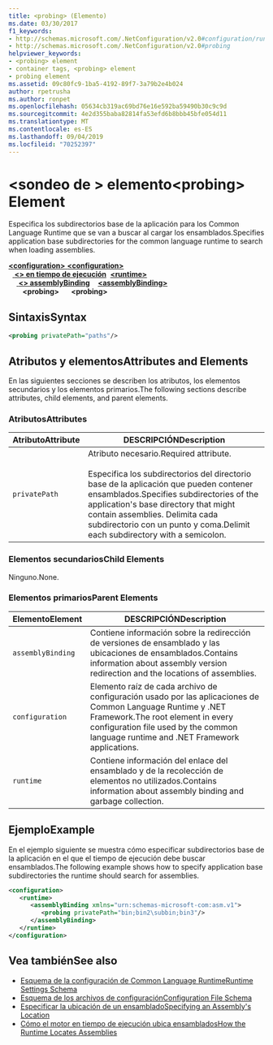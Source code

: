 ```yaml
---
title: <probing> (Elemento)
ms.date: 03/30/2017
f1_keywords:
- http://schemas.microsoft.com/.NetConfiguration/v2.0#configuration/runtime/assemblyBinding/probing
- http://schemas.microsoft.com/.NetConfiguration/v2.0#probing
helpviewer_keywords:
- <probing> element
- container tags, <probing> element
- probing element
ms.assetid: 09c80fc9-1ba5-4192-89f7-3a79b2e4b024
author: rpetrusha
ms.author: ronpet
ms.openlocfilehash: 05634cb319ac69bd76e16e592ba59490b30c9c9d
ms.sourcegitcommit: 4e2d355baba82814fa53efd6b8bbb45bfe054d11
ms.translationtype: MT
ms.contentlocale: es-ES
ms.lasthandoff: 09/04/2019
ms.locfileid: "70252397"
---
```

# <a name="probing-element"></a><span data-ttu-id="1ca44-102">\<sondeo de > elemento</span><span class="sxs-lookup"><span data-stu-id="1ca44-102">\<probing> Element</span></span>
<span data-ttu-id="1ca44-103">Especifica los subdirectorios base de la aplicación para los Common Language Runtime que se van a buscar al cargar los ensamblados.</span><span class="sxs-lookup"><span data-stu-id="1ca44-103">Specifies application base subdirectories for the common language runtime to search when loading assemblies.</span></span>  
  
<span data-ttu-id="1ca44-104">[ **\<configuration>** ](../configuration-element.md)</span><span class="sxs-lookup"><span data-stu-id="1ca44-104">[**\<configuration>**](../configuration-element.md)</span></span>\
<span data-ttu-id="1ca44-105">&nbsp;&nbsp;[ **\<> en tiempo de ejecución**](runtime-element.md)</span><span class="sxs-lookup"><span data-stu-id="1ca44-105">&nbsp;&nbsp;[**\<runtime>**](runtime-element.md)</span></span>\
<span data-ttu-id="1ca44-106">&nbsp;&nbsp;&nbsp;&nbsp;[ **\<> assemblyBinding**](assemblybinding-element-for-runtime.md)</span><span class="sxs-lookup"><span data-stu-id="1ca44-106">&nbsp;&nbsp;&nbsp;&nbsp;[**\<assemblyBinding>**](assemblybinding-element-for-runtime.md)</span></span>\
<span data-ttu-id="1ca44-107">&nbsp;&nbsp;&nbsp;&nbsp;&nbsp;&nbsp; **\<probing>**</span><span class="sxs-lookup"><span data-stu-id="1ca44-107">&nbsp;&nbsp;&nbsp;&nbsp;&nbsp;&nbsp;**\<probing>**</span></span>  
  
## <a name="syntax"></a><span data-ttu-id="1ca44-108">Sintaxis</span><span class="sxs-lookup"><span data-stu-id="1ca44-108">Syntax</span></span>  
  
```xml  
<probing privatePath="paths"/>  
```  
  
## <a name="attributes-and-elements"></a><span data-ttu-id="1ca44-109">Atributos y elementos</span><span class="sxs-lookup"><span data-stu-id="1ca44-109">Attributes and Elements</span></span>  
 <span data-ttu-id="1ca44-110">En las siguientes secciones se describen los atributos, los elementos secundarios y los elementos primarios.</span><span class="sxs-lookup"><span data-stu-id="1ca44-110">The following sections describe attributes, child elements, and parent elements.</span></span>  
  
### <a name="attributes"></a><span data-ttu-id="1ca44-111">Atributos</span><span class="sxs-lookup"><span data-stu-id="1ca44-111">Attributes</span></span>  
  
|<span data-ttu-id="1ca44-112">Atributo</span><span class="sxs-lookup"><span data-stu-id="1ca44-112">Attribute</span></span>|<span data-ttu-id="1ca44-113">DESCRIPCIÓN</span><span class="sxs-lookup"><span data-stu-id="1ca44-113">Description</span></span>|  
|---------------|-----------------|  
|`privatePath`|<span data-ttu-id="1ca44-114">Atributo necesario.</span><span class="sxs-lookup"><span data-stu-id="1ca44-114">Required attribute.</span></span><br /><br /> <span data-ttu-id="1ca44-115">Especifica los subdirectorios del directorio base de la aplicación que pueden contener ensamblados.</span><span class="sxs-lookup"><span data-stu-id="1ca44-115">Specifies subdirectories of the application's base directory that might contain assemblies.</span></span> <span data-ttu-id="1ca44-116">Delimita cada subdirectorio con un punto y coma.</span><span class="sxs-lookup"><span data-stu-id="1ca44-116">Delimit each subdirectory with a semicolon.</span></span>|  
  
### <a name="child-elements"></a><span data-ttu-id="1ca44-117">Elementos secundarios</span><span class="sxs-lookup"><span data-stu-id="1ca44-117">Child Elements</span></span>  

<span data-ttu-id="1ca44-118">Ninguno.</span><span class="sxs-lookup"><span data-stu-id="1ca44-118">None.</span></span>  
  
### <a name="parent-elements"></a><span data-ttu-id="1ca44-119">Elementos primarios</span><span class="sxs-lookup"><span data-stu-id="1ca44-119">Parent Elements</span></span>  
  
|<span data-ttu-id="1ca44-120">Elemento</span><span class="sxs-lookup"><span data-stu-id="1ca44-120">Element</span></span>|<span data-ttu-id="1ca44-121">DESCRIPCIÓN</span><span class="sxs-lookup"><span data-stu-id="1ca44-121">Description</span></span>|  
|-------------|-----------------|  
|`assemblyBinding`|<span data-ttu-id="1ca44-122">Contiene información sobre la redirección de versiones de ensamblado y las ubicaciones de ensamblados.</span><span class="sxs-lookup"><span data-stu-id="1ca44-122">Contains information about assembly version redirection and the locations of assemblies.</span></span>|  
|`configuration`|<span data-ttu-id="1ca44-123">Elemento raíz de cada archivo de configuración usado por las aplicaciones de Common Language Runtime y .NET Framework.</span><span class="sxs-lookup"><span data-stu-id="1ca44-123">The root element in every configuration file used by the common language runtime and .NET Framework applications.</span></span>|  
|`runtime`|<span data-ttu-id="1ca44-124">Contiene información del enlace del ensamblado y de la recolección de elementos no utilizados.</span><span class="sxs-lookup"><span data-stu-id="1ca44-124">Contains information about assembly binding and garbage collection.</span></span>|  
  
## <a name="example"></a><span data-ttu-id="1ca44-125">Ejemplo</span><span class="sxs-lookup"><span data-stu-id="1ca44-125">Example</span></span>  
 <span data-ttu-id="1ca44-126">En el ejemplo siguiente se muestra cómo especificar subdirectorios base de la aplicación en el que el tiempo de ejecución debe buscar ensamblados.</span><span class="sxs-lookup"><span data-stu-id="1ca44-126">The following example shows how to specify application base subdirectories the runtime should search for assemblies.</span></span>  
  
```xml  
<configuration>  
   <runtime>  
      <assemblyBinding xmlns="urn:schemas-microsoft-com:asm.v1">  
         <probing privatePath="bin;bin2\subbin;bin3"/>  
      </assemblyBinding>  
   </runtime>  
</configuration>  
```  
  
## <a name="see-also"></a><span data-ttu-id="1ca44-127">Vea también</span><span class="sxs-lookup"><span data-stu-id="1ca44-127">See also</span></span>

- [<span data-ttu-id="1ca44-128">Esquema de la configuración de Common Language Runtime</span><span class="sxs-lookup"><span data-stu-id="1ca44-128">Runtime Settings Schema</span></span>](index.md)
- [<span data-ttu-id="1ca44-129">Esquema de los archivos de configuración</span><span class="sxs-lookup"><span data-stu-id="1ca44-129">Configuration File Schema</span></span>](../index.md)
- [<span data-ttu-id="1ca44-130">Especificar la ubicación de un ensamblado</span><span class="sxs-lookup"><span data-stu-id="1ca44-130">Specifying an Assembly's Location</span></span>](../../specify-assembly-location.md)
- [<span data-ttu-id="1ca44-131">Cómo el motor en tiempo de ejecución ubica ensamblados</span><span class="sxs-lookup"><span data-stu-id="1ca44-131">How the Runtime Locates Assemblies</span></span>](../../../deployment/how-the-runtime-locates-assemblies.md)
